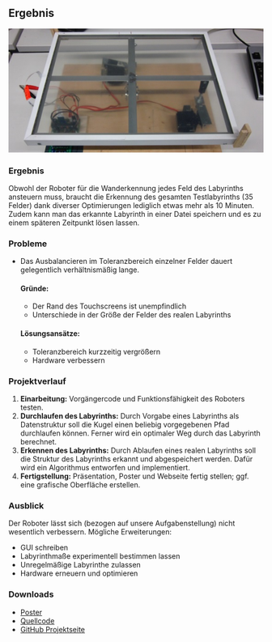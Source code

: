 Ergebnis
--------

![Touchscreen](resources/nomaze.jpg)

### Ergebnis

Obwohl der Roboter für die Wanderkennung jedes Feld des Labyrinths ansteuern muss, braucht die Erkennung des gesamten Testlabyrinths (35 Felder) dank diverser Optimierungen lediglich etwas mehr als 10 Minuten. Zudem kann man das erkannte Labyrinth in einer Datei speichern und es zu einem späteren Zeitpunkt lösen lassen.

### Probleme

- Das Ausbalancieren im Toleranzbereich einzelner Felder dauert gelegentlich verhältnismäßig lange.
  
  #### Gründe:
  * Der Rand des Touchscreens ist unempfindlich
  * Unterschiede in der Größe der Felder des realen Labyrinths

  #### Lösungsansätze:
  * Toleranzbereich kurzzeitig vergrößern
  * Hardware verbessern

### Projektverlauf

1. **Einarbeitung:** Vorgängercode und Funktionsfähigkeit des Roboters testen.
2. **Durchlaufen des Labyrinths:** Durch Vorgabe eines Labyrinths als Datenstruktur soll die Kugel einen beliebig vorgegebenen Pfad durchlaufen können. Ferner wird ein optimaler Weg durch das Labyrinth berechnet.
3. **Erkennen des Labyrinths:** Durch Ablaufen eines realen Labyrinths soll die Struktur des Labyrinths erkannt und abgespeichert werden. Dafür wird ein Algorithmus entworfen und implementiert.
4. **Fertigstellung:** Präsentation, Poster und Webseite fertig stellen; ggf. eine grafische Oberfläche erstellen.

### Ausblick

Der Roboter lässt sich (bezogen auf unsere Aufgabenstellung) nicht wesentlich verbessern. Mögliche Erweiterungen:

* GUI schreiben
* Labyrinthmaße experimentell bestimmen lassen
* Unregelmäßige Labyrinthe zulassen
* Hardware erneuern und optimieren

### Downloads

* [Poster](downloads/poster.pdf)
* [Quellcode](downloads/wegflaby_ap.zip)
* [GitHub Projektseite](https://github.com/flo7210/WegfLaby_AP)